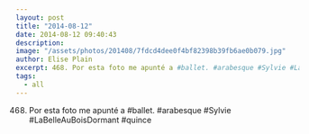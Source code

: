 ```yaml
---
layout: post
title: "2014-08-12"
date: 2014-08-12 09:40:43
description: 
image: "/assets/photos/201408/7fdcd4dee0f4bf82398b39fb6ae0b079.jpg"
author: Elise Plain
excerpt: 468. Por esta foto me apunté a #ballet. #arabesque #Sylvie #LaBelleAuBoisDormant #quince
tags: 
  - all
---
```


468. Por esta foto me apunté a #ballet. #arabesque #Sylvie #LaBelleAuBoisDormant #quince
<p></p>
